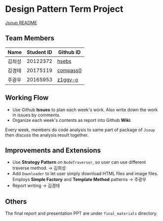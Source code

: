 # Design Pattern Term Project

[Jsoup README](./README-jsoup.md)

## Team Members

| Name | Student ID | Github ID |
| - | - | - |
|김희성|20122372|[hsebs](https://github.com/hsebs)|
|김경태|20175119|[compass0](https://github.com/compass0)|
|주광우|20165953|[z1ggy-o](https://github.com/z1ggy-o)|

## Working Flow

- Use Github **Issues** to plan each week's work. Also write down the work in
issues by comments.
- Organize each week's contents as report into Github **Wiki**.

Every week, members do code analysis to same part of package of `Jsoup` then
discuss the analysis result together.

## Improvements and Extensions

- Use **Strategy Pattern** on `NodeTraversor`, so user can use different traverse
method. -> 김희성
- Add `Downloader` to let user simply download HTML files and image files.
Employs **Simple Factory** and **Template Method** patterns -> 주광우
- Report writing -> 김경태

## Others

The final report and presentation PPT are under `final_materials` directory.
